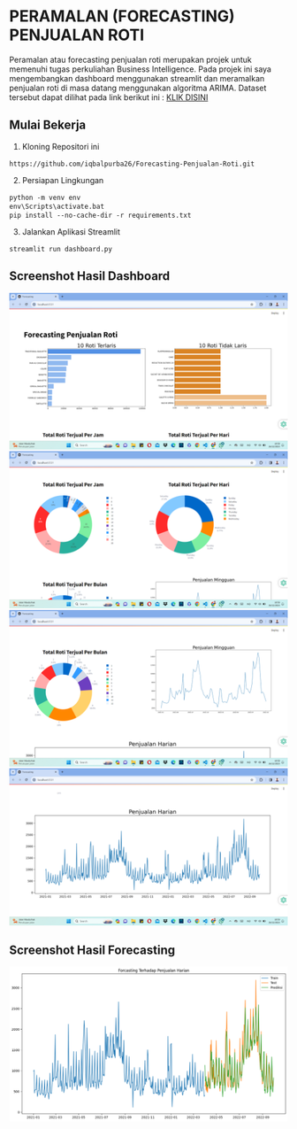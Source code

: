 # PERAMALAN (FORECASTING) PENJUALAN ROTI

Peramalan atau forecasting penjualan roti merupakan projek untuk memenuhi tugas perkuliahan Business Intelligence. Pada projek ini saya mengembangkan dashboard menggunakan streamlit dan meramalkan penjualan roti di masa datang menggunakan algoritma ARIMA. Dataset tersebut dapat dilihat pada link berikut ini : [KLIK DISINI](https://www.kaggle.com/datasets/matthieugimbert/french-bakery-daily-sales/data)

## Mulai Bekerja

1. Kloning Repositori ini

```
https://github.com/iqbalpurba26/Forecasting-Penjualan-Roti.git
```

2. Persiapan Lingkungan

```
python -m venv env
env\Scripts\activate.bat
pip install --no-cache-dir -r requirements.txt
```

3. Jalankan Aplikasi Streamlit

```
streamlit run dashboard.py
```

## Screenshot Hasil Dashboard

![Alt text](screenshot/image.png)
![Alt text](screenshot/image-1.png)
![Alt text](screenshot/image-2.png)
![Alt text](screenshot/image-3.png)

## Screenshot Hasil Forecasting

![Alt text](screenshot/forecasting.png)
